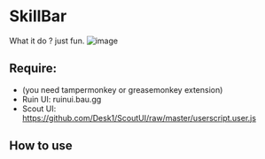 # SkillBar

What it do ? just fun.
![image](https://user-images.githubusercontent.com/83491342/229287863-44f311c9-3474-44a5-918f-9c8eff15e4cb.png)

## Require: 
- (you need tampermonkey or greasemonkey extension) 
- Ruin UI: ruinui.bau.gg
- Scout UI: https://github.com/Desk1/ScoutUI/raw/master/userscript.user.js 

## How to use
